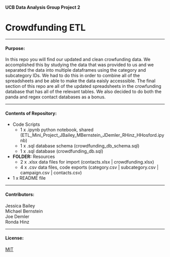 
**UCB Data Analysis Group Project 2**
# Crowdfunding ETL

---------------
#### Purpose:
In this repo you will find our updated and clean crowfunding data. We accomplished this by studying the data that was provided to us and we separated the data into multiple dataframes using the category and subcategory IDs. We had to do this in order to combine all of the spreadsheets and be able to make the data eaisly accesssible. The final section of this repo are all of the updated spreadsheets in the crowfunding database that has all of the relevant tables. We also decided to do both the panda and regex contact databases as a bonus. 

--------------
#### Contents of Repository:
- Code Scripts
  - 1 x .ipynb python notebook, shared (ETL_Mini_Project_JBailey_MBernstein_JDemler_RHinz_HHosford.ipynb)
  - 1 x .sql database schema (crowdfunding_db_schema.sql)
  - 1 x .sql database (crowdfunding_db.sql)
- **FOLDER:** Resources
  - 2 x .xlsx data files for import (contacts.xlsx | crowdfunding.xlsx)
  - 4 x .csv data files, code exports (category.csv | subcategory.csv | campaign.csv | contacts.csv)
- 1 x README file

-------------------
#### Contributors:
Jessica Bailey  
Michael Bernstein  
Joe Demler  
Ronda Hinz  


------------------
#### License:
[MIT](https://choosealicense.com/licenses/mit/)

